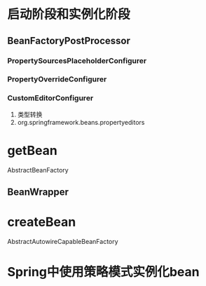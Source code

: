 # 启动阶段和实例化阶段
## BeanFactoryPostProcessor
### PropertySourcesPlaceholderConfigurer
### PropertyOverrideConfigurer
### CustomEditorConfigurer
1. 类型转换
2. org.springframework.beans.propertyeditors

# getBean
AbstractBeanFactory
## BeanWrapper

# createBean
AbstractAutowireCapableBeanFactory

# Spring中使用策略模式实例化bean

